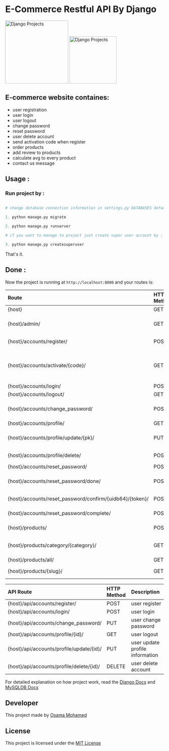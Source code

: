 # E-Commerce Restful API By Django

[<img src="https://www.djangoproject.com/s/img/logos/django-logo-negative.png" width="200" title="Django Projects" >](https://github.com/OSAMAMOHAMED1234/django_projects)
[<img src="https://www.mysql.com/common/logos/logo-mysql-170x115.png" width="150" title="Django Projects" >](https://github.com/OSAMAMOHAMED1234/django_projects)

## E-commerce website containes:
* user registration 
* user login
* user logout 
* change password
* reset password
* user delete account
* send activation code when register
* order products
* add review to products
* calculate avg to every product
* contact us message



## Usage :
### Run project by :

``` python

# change database connection information in settings.py DATABASES default values with your info then run 

1. python manage.py migrate

2. python manage.py runserver

# if you want to manage to project just create super user account by :

3. python manage.py createsuperuser

```

That's it.

## Done :

Now the project is running at `http://localhost:8000` and your routes is:


| Route                                          | HTTP Method 	 | Description                           	      |
|:-----------------------------------------------|:--------------|:---------------------------------------------|
| {host}       	                                 | GET       	   | Home page     |
| {host}/admin/  	                               | GET      	     | Admin control panel                     	    |
| {host}/accounts/register/                      | POST      	     | user register           	    |
| {host}/accounts/activate/{code}/               | GET      	     | activate user account after register    |
| {host}/accounts/login/                         | POST      	     | user login           	    |
| {host}/accounts/logout/                        | GET      	     | user logout           	    |
| {host}/accounts/change_password/               | POST      	     | user change password           	    |
| {host}/accounts/profile/                       | GET      	     | user logout           	    |
| {host}/accounts/profile/update/{pk}/            | PUT      	     | user update checkout information           	    |
| {host}/accounts/profile/delete/                | POST      	     | user delete account           	    |
| {host}/accounts/reset_password/                | POST      	     | user email           	    |
| {host}/accounts/reset_password/done/           | POST      	     | send reset password email           	    |
| {host}/accounts/reset_password/confirm/{uidb64}/{token}/        | POST      	     | enter new password           	    |
| {host}/accounts/reset_password/complete/       | POST      	     | finish reset password           	    |
| {host}/products/                                | POST      	     | products page          	    |
| {host}/products/category/{category}/            | GET      	     | search products by category          	    |
| {host}/products/all/                            | GET      	     | all products           	    |
| {host}/products/{slug}/                         | GET      	     | product detail           	    |






| API Route                                     | HTTP Method 	 | Description                           	      |
|:----------------------------------------------|:--------------|:---------------------------------------------|
| {host}/api/accounts/register/                 | POST      	     | user register           	    |
| {host}/api/accounts/login/                    | POST      	     | user login           	    |
| {host}/api/accounts/change_password/              | PUT      	     | user change password           	    |
| {host}/api/accounts/profile/{id}/             | GET      	       | user logout           	    |
| {host}/api/accounts/profile/update/{id}/      | PUT      	     | user update profile information     |
| {host}/api/accounts/profile/delete/{id}/      | DELETE      	     | user delete account           	    |







For detailed explanation on how project work, read the [Django Docs](https://docs.djangoproject.com/en/1.11/) and [MySQLDB Docs](https://dev.mysql.com/doc/)

## Developer
This project made by [Osama Mohamed](https://www.facebook.com/osama.mohamed.ms)

## License
This project is licensed under the [MIT License](https://opensource.org/licenses/MIT)
